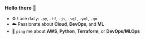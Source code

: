 ### Hello there 👋  

- ⚙️ I use daily: `.py`, `.tf`, `.js`, `.sql`, `.yml`, `.go`
- ☁️ Passionate about **Cloud**, **DevOps**, and **ML**  
- 💬 `ping` me about **AWS**, **Python**, **Terraform**, or **DevOps/MLOps**  
